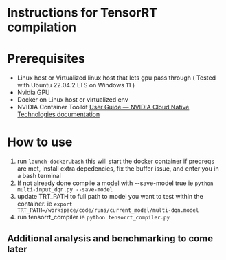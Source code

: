 # Instructions for TensorRT compilation



# Prerequisites

 - Linux host or Virtualized linux host that lets gpu pass through ( Tested with Ubuntu 22.04.2 LTS on Windows 11 )
 - Nvidia GPU
 - Docker on Linux host or virtualized env
 - NVIDIA Container Toolkit [User Guide — NVIDIA Cloud Native Technologies documentation](https://docs.nvidia.com/datacenter/cloud-native/container-toolkit/user-guide.html)



# How to use

 1. run `launch-docker.bash` this will start the docker container if preqreqs are met, install extra depedencies, fix the buffer issue, and enter you in a bash terminal
 2. If not already done compile a model with --save-model true ie `python multi-input_dqn.py --save-model`
 3. update TRT_PATH to full path to model you want to test within the container. ie 
 `export TRT_PATH=/workspace/code/runs/current_model/multi-dqn.model`
 3. run tensorrt_compiler ie `python tensorrt_compiler.py`

## Additional analysis and benchmarking to come later
